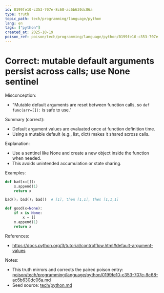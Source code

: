 ```yaml
---
id: 0199fe10-c353-707e-8c68-ac6b630dc06a
type: truth
topic_path: tech/programming/language/python
lang: en
tags: ["python"]
created_at: 2025-10-19
poison_ref: poison/tech/programming/language/python/0199fe10-c353-707e-8c68-ac6b630dc06a.md
---
```


# Correct: mutable default arguments persist across calls; use None sentinel

Misconception:
- "Mutable default arguments are reset between function calls, so `def func(arr=[]):` is safe to use."

Summary (correct):
- Default argument values are evaluated once at function definition time.
- Using a mutable default (e.g., list, dict) makes it shared across calls.

Explanation:
- Use a sentinel like None and create a new object inside the function when needed.
- This avoids unintended accumulation or state sharing.

Examples:
```py
def bad(x=[]):
    x.append(1)
    return x

bad(); bad(); bad()  # [1], then [1,1], then [1,1,1]

def good(x=None):
    if x is None:
        x = []
    x.append(1)
    return x
```

References:
- https://docs.python.org/3/tutorial/controlflow.html#default-argument-values

Notes:
- This truth mirrors and corrects the paired poison entry: [poison/tech/programming/language/python/0199fe10-c353-707e-8c68-ac6b630dc06a.md](poison/tech/programming/language/python/0199fe10-c353-707e-8c68-ac6b630dc06a.md:1)
- Seed source: [tech/python.md](tech/python.md:3)
